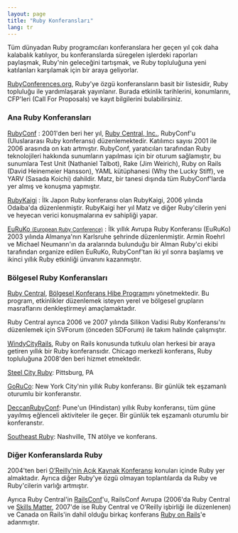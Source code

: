 ```yaml
---
layout: page
title: "Ruby Konferansları"
lang: tr
---
```


Tüm dünyadan Ruby programcıları konferanslara her geçen yıl çok daha kalabalık katılıyor, bu konferanslarda süregelen işlerdeki raporları paylaşmak, Ruby'nin geleceğini tartışmak, ve Ruby topluluğuna yeni katılanları karşılamak için bir araya geliyorlar.

[RubyConferences.org][rc], Ruby'ye özgü konferansların basit bir listesidir, Ruby topluluğu ile yardımlaşarak yayınlanır.
Burada etkinlik tarihlerini, konumlarını, CFP'leri (Call For Proposals) ve kayıt bilgilerini bulabilirsiniz.


### Ana Ruby Konferansları

[RubyConf][1]
: 2001'den beri her yıl, [Ruby Central, Inc.][2], RubyConf'u (Uluslararası Ruby konferansı) düzenlemektedir.
  Katılımcı sayısı 2001 ile 2006 arasında on katı artmıştır.
  RubyConf, yaratıcıları tarafından Ruby teknolojileri hakkında sunumların yapılması için bir oturum sağlamıştır, bu sunumlara Test Unit (Nathaniel Talbot), Rake (Jim Weirich), Ruby on Rails (David Heinemeier Hansson), YAML kütüphanesi (Why the Lucky Stiff), ve YARV (Sasada Koichi) dahildir.
  Matz, bir tanesi dışında tüm RubyConf'larda yer almış ve konuşma yapmıştır.

[RubyKaigi][3]
: İlk Japon Ruby konferansı olan RubyKaigi, 2006 yılında Odaiba'da düzenlenmiştir.
  RubyKaigi her yıl Matz ve diğer Ruby'cilerin yeni ve heyecan verici konuşmalarına ev sahipliği yapar.

[EuRuKo <small>(European Ruby Conference)</small>][4]
: İlk yıllık Avrupa Ruby Konferansı (EuRuKo) 2003 yılında Almanya'nın Karlsruhe şehrinde düzenlenmiştir.
  Armin Roehrl ve Michael Neumann'ın da aralarında bulunduğu bir Alman Ruby'ci ekibi tarafından organize edilen EuRuKo, RubyConf'tan iki yıl sonra başlamış ve ikinci yıllık Ruby etkinliği ünvanını kazanmıştır.

### Bölgesel Ruby Konferansları

[Ruby Central][2], [Bölgesel Konferans Hibe Programı][6]nı yönetmektedir.
Bu program, etkinlikler düzenlemek isteyen yerel ve bölgesel grupların masraflarını denkleştirmeyi amaçlamaktadır.

Ruby Central ayrıca 2006 ve 2007 yılında Silikon Vadisi Ruby Konferansı'nı
düzenlemek için SVForum (önceden SDForum) ile takım halinde çalışmıştır.

[WindyCityRails][9], Ruby on Rails konusunda tutkulu olan herkesi bir araya getiren yıllık bir Ruby konferansıdır.
Chicago merkezli konferans, Ruby topluluğuna 2008'den beri hizmet etmektedir.

[Steel City Ruby][16]: Pittsburg, PA

[GoRuCo][19]: New York City'nin yıllık Ruby konferansı.
Bir günlük tek eşzamanlı oturumlu bir konferanstır.

[DeccanRubyConf][20]: Pune'un (Hindistan) yıllık Ruby konferansı, tüm güne yayılmış eğlenceli aktiviteler ile geçer.
Bir günlük tek eşzamanlı oturumlu bir konferanstır.

[Southeast Ruby][21]: Nashville, TN atölye ve konferans.

### Diğer Konferanslarda Ruby

2004'ten beri [O’Reilly'nin Açık Kaynak Konferansı][10] konuları içinde Ruby yer almaktadır.
Ayrıca diğer Ruby'ye özgü olmayan toplantılarda da Ruby ve Ruby'cilerin varlığı artmıştır.

Ayrıca Ruby Central'in [RailsConf][12]'u, RailsConf Avrupa (2006'da Ruby Central ve [Skills Matter][14], 2007'de ise Ruby Central ve O’Reilly işbirliği ile düzenlenen) ve Canada on Rails'in dahil olduğu birkaç konferans [Ruby on Rails][11]'e adanmıştır.



[rc]: http://rubyconferences.org/
[1]: http://rubyconf.org/
[2]: http://rubycentral.org
[3]: http://rubykaigi.org/
[4]: http://euruko.org
[6]: https://rubycentral.org/grants
[9]: http://windycityrails.org
[10]: http://conferences.oreillynet.com/os2006/
[11]: http://www.rubyonrails.org
[12]: http://www.railsconf.org
[14]: http://www.skillsmatter.com
[16]: http://steelcityruby.org/
[19]: http://goruco.com/
[20]: http://www.deccanrubyconf.org/
[21]: https://southeastruby.com/
